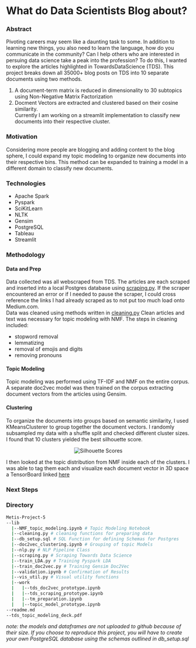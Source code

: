 # What do Data Scientists Blog about?
### Abstract
Pivoting careers may seem like a daunting task to some.  In addition to learning new things, you also need to learn the language,  how do you communicate in the community?  Can I help others who are interested in persuing data science take a peak into the profession?  To do this, I wanted to explore the articles highlighted in TowardsDataScience (TDS).  This project breaks down all 35000+ blog posts on TDS into 10 separate documents using two methods.  
1. A document-term matrix is reduced in dimensionality to 30 subtopics using Non-Negative Matrix Factorization
2. Docment Vectors are extracted and clustered based on their cosine similarity.  
Currently I am working on a streamlit implementation to classify new documents into their respective cluster.  

### Motivation
Considering more people are blogging and adding content to the blog sphere, I could expand my topic modeling to organize new documents into their respective bins.  This method can be expanded to training a model in a different domain to classify new documents.  

### Technologies
* Apache Spark
* Pyspark
* SciKitLearn
* NLTK
* Gensim
* PostgreSQL
* Tableau
* Streamlit 

### Methodology
#### Data and Prep
Data collected was all webscraped from TDS.  The articles are each scraped and inserted into a local Postgres database using [scraping.py](https://github.com/aauyeung19/Topic-Modeling-Towards-Data-Science-NLP/blob/main/lib/scraping.py).  If the scraper encountered an error or if I needed to pause the scraper, I could cross reference the links I had already scraped as to not put too much load onto Medium.com.  
Data was cleaned using methods written in [cleaning.py](https://github.com/aauyeung19/Topic-Modeling-Towards-Data-Science-NLP/blob/main/lib/cleaning.py) Clean articles and text was necessary for topic modeling with NMF.  The steps in cleaning included:
* stopword removal
* lemmatizing
* removal of emojis and digits
* removing pronouns 

#### Topic Modeling
Topic modeling was performed using TF-IDF and NMF on the entire corpus.  A separate doc2vec model was then trained on the corpus extracting document vectors from the articles using Gensim.

#### Clustering
To organize the documents into groups based on semantic similarity, I used KMeansClusterer to group together the document vectors.  I randomly subsampled my data with a shuffle split and checked different cluster sizes.  I found that 10 clusters yielded the best silhouette score.

<p align="center">
  <img alt="Silhouette Scores" img="https://github.com/aauyeung19/Topic-Modeling-Towards-Data-Science-NLP/blob/main/vis/silhouette_training.png">
</p>

I then looked at the topic distribution from NMF inside each of the clusters.  I was able to tag them each and visualize each document vector in 3D space a TensorBoard linked [here](http://projector.tensorflow.org/?config=https://gist.githubusercontent.com/aauyeung19/0c6e22d35cd601fbe07fa9f97ff2221c/raw/8463ec2972f8c5e6b295d2462e96b9cbb7c9a4af/projector_config.json)

### Next Steps

### Directory

```bash
Metis-Project-5  
--lib  
  |--NMF_topic_modeling.ipynb # Topic Modeling Notebook  
  |--cleaning.py # cleaning functions for preparing data  
  |--db_setup.sql # SQL Function for defining Schemas for Postgres  
  |--doc2vec_clustering.ipynb # Grouping of topic Models  
  |--nlp.py # NLP Pipeline Class  
  |--scraping.py # Scraping Towards Data Science  
  |--train_LDA.py # Training Pyspark LDA  
  |--train_doc2vec.py # Training Gensim Doc2Vec  
  |--validation.ipynb # Confirmation of Results  
  |--vis_util.py # Visual utility functions  
  |--work  
  |   |--tds_doc2vec_prototype.ipynb  
  |   |--tds_scraping_prototype.ipynb  
  |   |--tm_preparation.ipynb  
  |   |--topic_model_prototype.ipynb  
--readme.md  
--tds_topic_modeling_deck.pdf
```

*note: the models and dataframes are not uploaded to github because of their size.  If you choose to reproduce this project, you will have to create your own PostgreSQL database using the schemas outlined in db_setup.sql*

